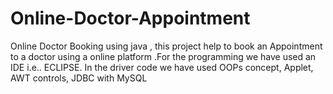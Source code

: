 # Online-Doctor-Appointment

Online Doctor Booking using java , this project help to book an Appointment to a
doctor using a online platform .For the programming we have used an IDE i.e..
ECLIPSE. In the driver code we have used OOPs concept, Applet, AWT controls, JDBC
with MySQL
